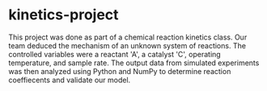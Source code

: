 # kinetics-project

This project was done as part of a chemical reaction kinetics class. Our team deduced the mechanism of an unknown system of reactions. The
controlled variables were a reactant 'A', a catalyst 'C', operating temperature, and sample rate. The output data from simulated experiments
was then analyzed using Python and NumPy to determine reaction coeffiecents and validate our model. 
